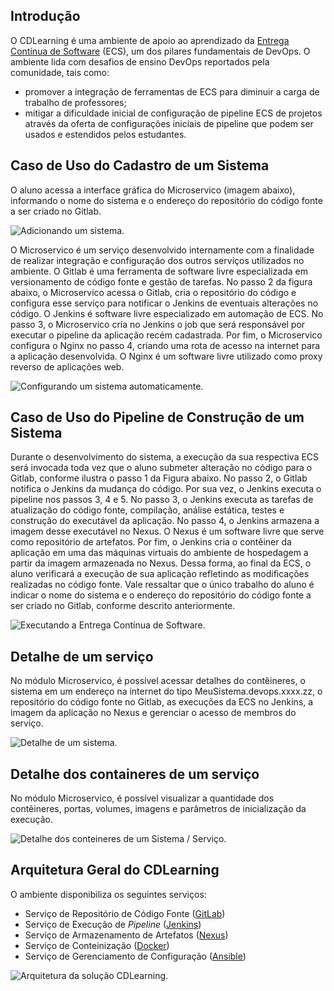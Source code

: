## Introdução 

O CDLearning é uma ambiente de apoio ao aprendizado da [Entrega Contínua de Software](https://pt.wikipedia.org/wiki/Entrega_cont%C3%ADnua) (ECS), um dos pilares fundamentais de DevOps. O ambiente lida com desafios de ensino DevOps reportados pela comunidade,  tais  como:  

- promover  a  integração  de  ferramentas  de  ECS  para  diminuir  a carga de trabalho de professores;
- mitigar a dificuldade inicial de configuração de pipeline ECS de projetos através da oferta de configurações iniciais de pipeline que podem ser usados e estendidos pelos estudantes.

## Caso de Uso do Cadastro de um Sistema

O aluno acessa a interface gráfica do Microservico (imagem abaixo), informando o nome do sistema e o endereço do repositório do código fonte a ser criado no Gitlab.

![Adicionando um sistema.]({{site.url}}/images/adicionarServico.png "Cadastrando um sistema.")

O Microservico é um serviço desenvolvido internamente com a finalidade de realizar integração e configuração dos outros serviços utilizados no ambiente. O Gitlab é uma ferramenta de software livre especializada em versionamento de código fonte e gestão de tarefas. No passo 2 da figura abaixo, o Microservico acessa o Gitlab, cria o repositório do código e configura esse serviço para notificar o Jenkins de eventuais alterações no código. O Jenkins é software livre especializado em automação de ECS. No passo 3, o Microservico cria no Jenkins o job que será responsável por executar o pipeline da aplicação recém cadastrada. Por fim, o Microservico configura o Nginx no passo 4, criando uma rota de acesso na internet para a aplicação desenvolvida. O Nginx é um software livre utilizado como proxy reverso de aplicações web.

![Configurando um sistema automaticamente.]({{site.url}}/images/cdlearning_pipeline_cadastro.png "Configurando um sistema automaticamente após cadastro.")

## Caso de Uso do Pipeline de Construção de um Sistema

Durante o desenvolvimento do sistema, a execução da sua respectiva ECS será invocada toda vez que o aluno submeter alteração no código para o Gitlab, conforme ilustra o passo 1 da Figura abaixo. No passo 2, o Gitlab notifica o Jenkins da mudança do código. Por sua vez, o Jenkins executa o pipeline nos passos 3, 4 e 5. No passo 3, o Jenkins executa as tarefas de atualização do código fonte, compilação, análise estática, testes e construção do executável da aplicação. No passo 4, o Jenkins armazena a imagem desse executável no Nexus. O Nexus é um software livre que serve como repositório de artefatos. Por fim, o Jenkins cria o contêiner da aplicação em uma das máquinas virtuais do ambiente de hospedagem a partir da imagem armazenada no Nexus. Dessa forma, ao final da ECS, o aluno verificará a execução de sua aplicação refletindo as modificações realizadas no código fonte. Vale ressaltar que o único trabalho do aluno é indicar o nome do sistema e o endereço do repositório do código fonte a ser criado no Gitlab, conforme descrito anteriormente.

![Executando a Entrega Contínua de Software.]({{site.url}}/images/cdlearning_pipeline.png "Executando a Entrega Contínua de Software.")

## Detalhe de um serviço

No módulo Microservico, é possível acessar detalhes do contêineres, o sistema em um endereço na internet do tipo MeuSistema.devops.xxxx.zz, o repositório do código fonte no Gitlab, as execuções da ECS no Jenkins, a imagem da aplicação no Nexus e gerenciar o acesso de membros do serviço.

![Detalhe de um sistema.]({{site.url}}/images/detalheServico.png "Detalhe de um Sistema / Serviço.")

## Detalhe dos containeres de um serviço

No módulo Microservico, é possível visualizar a quantidade dos contêineres, portas, volumes, imagens e parâmetros de inicialização da execução.

![Detalhe dos conteineres de um Sistema / Serviço.]({{site.url}}/images/detalheContaineres.png "Detalhe dos conteineres de um Sistema / Serviço.")

## Arquitetura Geral do CDLearning

O ambiente disponibiliza os seguintes serviços:

- Serviço de Repositório de Código Fonte ([GitLab](https://about.gitlab.com/))
- Serviço de Execução de _Pipeline_ ([Jenkins](https://www.jenkins.io/))
- Serviço de Armazenamento de Artefatos ([Nexus](https://www.sonatype.com/))
- Serviço de Conteinização ([Docker](https://www.docker.com/))
- Serviço de Gerenciamento de Configuração ([Ansible](https://www.ansible.com/))

![Arquitetura da solução CDLearning.]({{site.url}}/images/arquiteturaDevOps.png "Arquitetura da solução CDLearning.")
